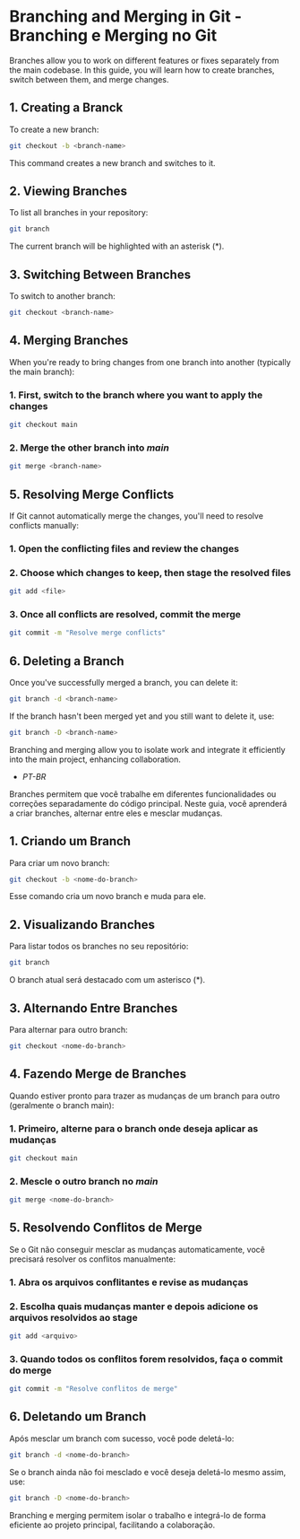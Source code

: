 # Branching and Merging in Git - Branching e Merging no Git

Branches allow you to work on different features or fixes separately from the main codebase. In this guide, you will learn how to create branches, switch between them, and merge changes.

## 1. Creating a Branck

To create a new branch:

``` bash
git checkout -b <branch-name>
```

This command creates a new branch and switches to it.

## 2. Viewing Branches

To list all branches in your repository:

``` bash
git branch
```

The current branch will be highlighted with an asterisk (*).

## 3. Switching Between Branches

To switch to another branch:

``` bash
git checkout <branch-name>
```

## 4. Merging Branches

When you're ready to bring changes from one branch into another (typically the main branch):

### 1. First, switch to the branch where you want to apply the changes

``` bash
git checkout main
```

### 2. Merge the other branch into *main*

``` bash
git merge <branch-name>
```

## 5. Resolving Merge Conflicts

If Git cannot automatically merge the changes, you'll need to resolve conflicts manually:

### 1. Open the conflicting files and review the changes

### 2. Choose which changes to keep, then stage the resolved files

``` bash
git add <file>
```

### 3. Once all conflicts are resolved, commit the merge

``` bash
git commit -m "Resolve merge conflicts"
```

## 6. Deleting a Branch

Once you've successfully merged a branch, you can delete it:

``` bash
git branch -d <branch-name>
```

If the branch hasn't been merged yet and you still want to delete it, use:

``` bash
git branch -D <branch-name>
```

Branching and merging allow you to isolate work and integrate it efficiently into the main project, enhancing collaboration.

- *PT-BR*

Branches permitem que você trabalhe em diferentes funcionalidades ou correções separadamente do código principal. Neste guia, você aprenderá a criar branches, alternar entre eles e mesclar mudanças.

## 1. Criando um Branch

Para criar um novo branch:

``` bash
git checkout -b <nome-do-branch>
```

Esse comando cria um novo branch e muda para ele.

## 2. Visualizando Branches

Para listar todos os branches no seu repositório:

``` bash
git branch
```

O branch atual será destacado com um asterisco (*).

## 3. Alternando Entre Branches

Para alternar para outro branch:

``` bash
git checkout <nome-do-branch>
```

## 4. Fazendo Merge de Branches

Quando estiver pronto para trazer as mudanças de um branch para outro (geralmente o branch main):

### 1. Primeiro, alterne para o branch onde deseja aplicar as mudanças

``` bash
git checkout main
```

### 2. Mescle o outro branch no *main*

``` bash
git merge <nome-do-branch>
```

## 5. Resolvendo Conflitos de Merge

Se o Git não conseguir mesclar as mudanças automaticamente, você precisará resolver os conflitos manualmente:

### 1. Abra os arquivos conflitantes e revise as mudanças

### 2. Escolha quais mudanças manter e depois adicione os arquivos resolvidos ao stage

``` bash
git add <arquivo>
```

### 3. Quando todos os conflitos forem resolvidos, faça o commit do merge

``` bash
git commit -m "Resolve conflitos de merge"
```

## 6. Deletando um Branch

Após mesclar um branch com sucesso, você pode deletá-lo:

``` bash
git branch -d <nome-do-branch>
```

Se o branch ainda não foi mesclado e você deseja deletá-lo mesmo assim, use:

``` bash
git branch -D <nome-do-branch>
```

Branching e merging permitem isolar o trabalho e integrá-lo de forma eficiente ao projeto principal, facilitando a colaboração.

